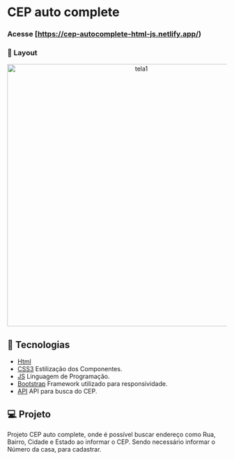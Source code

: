 # CEP auto complete 

### Acesse [https://cep-autocomplete-html-js.netlify.app/)

### 📱 Layout

<p align="center">
<img alt="tela1" src="https://ik.imagekit.io/aowlcgixdo/cep-autocomplete/cep_SzdQ3oFYu.png?ik-sdk-version=javascript-1.4.3&updatedAt=1664551813139" width="600" >
</p>

## 🚀 Tecnologias

- [Html](https://developer.mozilla.org/pt-BR/docs/Web/HTML)
- [CSS3](https://developer.mozilla.org/pt-BR/docs/Web/CSS) Estilização dos Componentes.
- [JS](https://developer.mozilla.org/pt-BR/docs/Web/JavaScript) Linguagem de Programação.
- [Bootstrap](https://getbootstrap.com/) Framework utilizado para responsividade.
- [API](https://viacep.com.br/) API para busca do CEP.

## 💻 Projeto

Projeto CEP auto complete, onde é possível buscar endereço como Rua, Bairro, Cidade e Estado ao informar o CEP. Sendo necessário informar o Número da casa, para cadastrar.

